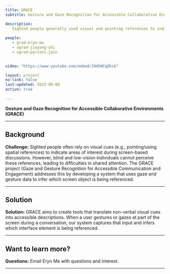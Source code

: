 ```yaml
---
title: GRACE
subtitle: Gesture and Gaze Recognition for Accessible Collaborative Environments

description: 
   Sighted people generally used visual and pointing references to indicate areas of interest when speaking to collaborators. However, blind and low vision people cannot understand these references. This leads to miscommunication, impeding their ability to pay attention to the same things and preventing effective and efficient collaboration. The GRACE project combines gaze and gesture recognition to locate areas of interests and identify the objects on the screen they may be referencing. Our system converts these references into a written form suitable to be announced via screen reader, thereby reducing the burden for blind and low vision users to locate the referenced object.  
      
people: 
   - grad-eryn-ma
   - ugrad-jiayang-shi
   - ugrad-parishi-jain

  
video: "https://www.youtube.com/embed/JHdtWCqQhik"

layout: project
no-link: false
last-updated: 2023-08-08
active: true
   
---
```


**Gesture and Gaze Recognition for Accessible Collaborative Environments (GRACE)**

---
## Background

**Challenge:** Sighted people often rely on visual cues (e.g., pointing/using spatial references) to indicate areas of interest during screen-based discussions. However, blind and low-vision individuals cannot perceive these references, leading to difficulties in shared attention. The GRACE project (Gaze and Gesture Recognition for Accessible Communication and Engagement) addresses this by developing a system that uses gaze and gesture data to infer which screen object is being referenced.

---

## Solution

**Solution:** GRACE aims to create tools that translate non-verbal visual cues into accessible descriptions. When a user gestures or gazes at part of the screen during a conversation, our system captures that input and infers which interface element is being referenced.

---

## Want to learn more?

**Questions:** Email Eryn Ma with questions and interest.

---


